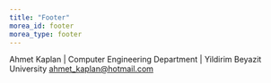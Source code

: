```yaml
---
title: "Footer"
morea_id: footer
morea_type: footer
---
```


Ahmet Kaplan | Computer Engineering Department | Yildirim Beyazit University
ahmet_kaplan@hotmail.com
